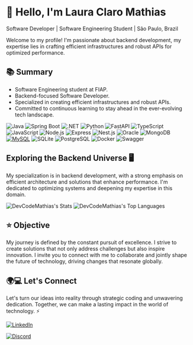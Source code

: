 
# 👋 Hello, I'm Laura Claro Mathias

 Software Developer | Software Engineering Student | São Paulo, Brazil

Welcome to my profile! I'm passionate about backend development, my expertise lies in crafting efficient infrastructures and robust APIs for optimized performance.

## 📚 Summary
- Software Engineering student at FIAP.
- Backend-focused Software Developer.
- Specialized in creating efficient infrastructures and robust APIs.
- Committed to continuous learning to stay ahead in the ever-evolving tech landscape.

 ![Java](https://img.shields.io/badge/Java-%23ED8B00.svg?style=for-the-badge&logo=openjdk&logoColor=white)
 ![Spring Boot](https://img.shields.io/badge/Spring_Boot-6DB33F?style=for-the-badge&logo=spring-boot&logoColor=white)  ![.NET](https://img.shields.io/badge/-.NET-%235C2D91?style=for-the-badge&logo=dotnet&logoColor=white)
 ![Python](https://img.shields.io/badge/Python-3776AB?style=for-the-badge&logo=python&logoColor=white) ![FastAPI](https://img.shields.io/badge/FastAPI-005571?style=for-the-badge&logo=fastapi)
 ![TypeScript](https://img.shields.io/badge/-TypeScript-%23007ACC?style=for-the-badge&logo=typescript&logoColor=white)  ![JavaScript](https://img.shields.io/badge/-JavaScript-%23F7DF1E?style=for-the-badge&logo=javascript&logoColor=white) ![Node.js](https://img.shields.io/badge/-Node.js-%23339933?style=for-the-badge&logo=node.js&logoColor=white) ![Express](https://img.shields.io/badge/-Express-%23000000?style=for-the-badge&logo=express&logoColor=white) ![Nest.js](https://img.shields.io/badge/-Nest.js-%23E0234E?style=for-the-badge&logo=nestjs&logoColor=white) ![Oracle](https://img.shields.io/badge/-Oracle-F80000?style=for-the-badge&logo=oracle&logoColor=white) ![MongoDB](https://img.shields.io/badge/-MongoDB-%2347A248?style=for-the-badge&logo=mongodb&logoColor=white) [![MySQL](https://img.shields.io/badge/-MySQL-%234479A1?style=for-the-badge&logo=mysql&logoColor=white)](https://www.mysql.com/) ![SQLite](https://img.shields.io/badge/sqlite-%2307405e.svg?style=for-the-badge&logo=sqlite&logoColor=white) ![PostgreSQL](https://img.shields.io/badge/PostgreSQL-336791?style=for-the-badge&logo=postgresql&logoColor=white) ![Docker](https://img.shields.io/badge/Docker-2496ED?style=for-the-badge&logo=docker&logoColor=white) ![Swagger](https://img.shields.io/badge/-Swagger-%23purple?style=for-the-badge&logo=swagger) 


## Exploring the Backend Universe 🖥️
My specialization is in backend development, with a strong emphasis on efficient architecture and solutions that enhance performance. I'm dedicated to optimizing systems and deepening my expertise in this domain.

![DevCodeMathias's Stats](https://github-readme-stats.vercel.app/api?username=DevCodeMathias&theme=monokai&show_icons=true&hide_border=true&count_private=true) ![DevCodeMathias's Top Languages](https://github-readme-stats.vercel.app/api/top-langs/?username=DevCodeMathias&theme=monokai&show_icons=true&hide_border=true&layout=compact)


## ⭐ Objective
My journey is defined by the constant pursuit of excellence. I strive to create solutions that not only address challenges but also inspire innovation. I invite you to connect with me to collaborate and jointly shape the future of technology, driving changes that resonate globally.

## 🌍💻 Let's Connect
Let's turn our ideas into reality through strategic coding and unwavering dedication. Together, we can make a lasting impact in the world of technology. ⚡

  <a href="https://www.linkedin.com/in/laura-claro-mathias-580965222/" target="_blank">
    <img loading="lazy" src="https://img.shields.io/badge/-LinkedIn-%230077B5?style=for-the-badge&logo=linkedin&logoColor=white" alt="LinkedIn">
  </a>
  
 [![Discord](https://img.shields.io/badge/-Discord-%232c3e50?style=for-the-badge&logo=discord&logoColor=white)](https://cep7004)
  
